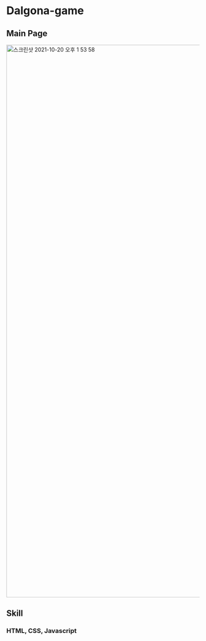 # Dalgona-game
## Main Page

<img width="1440" alt="스크린샷 2021-10-20 오후 1 53 58" src="https://user-images.githubusercontent.com/83223501/138241469-13c34ca1-b065-4368-9eca-3e75964ed692.png">

## Skill
### HTML, CSS, Javascript
